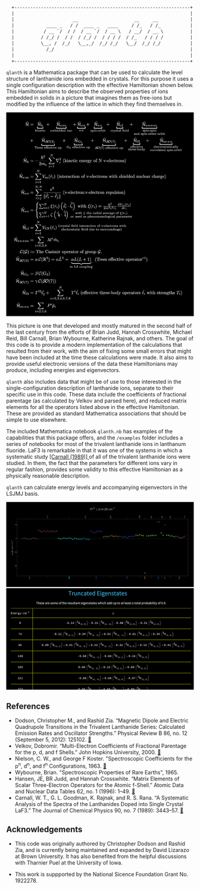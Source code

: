 ```
  +------------------------------------------------------------------+
  |                                                                  |
  |                      __                     __     __            |
  |            ____ _   / /  ____ _   ____     / /_   / /_           |
  |           / __ `/  / /  / __ `/  / __ \   / __/  / __ \          |
  |          / /_/ /  / /  / /_/ /  / / / /  / /_   / / / /          |
  |          \__, /  /_/   \__,_/  /_/ /_/   \__/  /_/ /_/           |
  |            /_/                                                   |
  |                                                                  |
  +------------------------------------------------------------------+
```

`qlanth` is a Mathematica package that can be used to calculate the level structure of lanthanide ions embedded in crystals. For this purpose it uses a single configuration description with the effective Hamiltonian shown below. This Hamiltonian aims to describe the observed properties of ions embedded in solids in a picture that imagines them as free-ions but modified by the influence of the lattice in which they find themselves in.

<picture>
  <source media="(prefers-color-scheme: dark)" srcset="./figs/hamiltonian-dark.png">
  <source media="(prefers-color-scheme: light)" srcset="./figs/hamiltonian-light.png">
  <img alt="Single configuration effective Hamiltonian." src="./figs/hamiltonian-dark.png">
</picture>

This picture is one that developed and mostly matured in the second half of the last century from the efforts of Brian Judd, Hannah Crosswhite, Michael Reid, Bill Carnall, Brian Wybourne, Katherine Rajnak, and others. The goal of this code is to provide a modern implementation of the calculations that resulted from their work, with the aim of fixing some small errors that might have been included at the time these calculations were made. It also aims to provide useful electronic versions of the data these Hamiltonians may produce, including energies and eigenvectors.

`qlanth` also includes data that might be of use to those interested in the single-configuration description of lanthanide ions, separate to their specific use in this code. These data include the coefficients of fractional parentage (as calculated by Velkov and parsed here), and reduced matrix elements for all the operators listed above in the effective Hamiltonian. These are provided as standard Mathematica associations that should be simple to use elsewhere.

The included Mathematica notebook `qlanth.nb` has examples of the capabilities that this package offers, and the `/examples` folder includes a series of notebooks for most of the trivalent lanthanide ions in lanthanum fluoride. LaF3 is remarkable in that it was one of the systems in which a systematic study <a href="https://pubs.aip.org/aip/jcp/article-abstract/90/7/3443/220581"> [Carnall (1989)] </a> of all of the trivalent lanthanide ions were studied. In them, the fact that the parameters for different ions vary in regular fashion, provides some validity to this effective Hamiltonian as a physically reasonable description.

`qlanth` can calculate energy levels and accompanying eigenvectors in the LSJMJ basis.

<picture>
  <source media="(prefers-color-scheme: dark)" srcset="./figs/Pr3plus-diffs-dark.png">
  <source media="(prefers-color-scheme: light)" srcset="./figs/Pr3plus-diffs-light.png">
  <img alt="Single configuration effective Hamiltonian." src="./figs/Pr3plus-diffs-dark.png">
</picture>

<picture>
  <source media="(prefers-color-scheme: dark)" srcset="./figs/pr3plus-states-dark.png">
  <source media="(prefers-color-scheme: light)" srcset="./figs/pr3plus-states-light.png">
  <img alt="Single configuration effective Hamiltonian." src="./figs/pr3plus-states-dark.png">
</picture>

## References

- Dodson, Christopher M., and Rashid Zia. “Magnetic Dipole and Electric Quadrupole Transitions in the Trivalent Lanthanide Series: Calculated Emission Rates and Oscillator Strengths.” Physical Review B 86, no. 12 (September 5, 2012): 125102. <a href="https://doi.org/10.1103/PhysRevB.86.125102"> 🔗 </a>
- Velkov, Dobromir. “Multi-Electron Coefficients of Fractional Parentage for the p, d, and f Shells.” John Hopkins University, 2000.  <a href="https://www.proquest.com/docview/304605104"> 🔗 </a>
- Nielson, C. W., and George F Koster. "Spectroscopic Coefficients for the p<sup>n</sup>, d<sup>n</sup>, and f<sup>n</sup> Configurations, 1963. <a href="https://archive.org/details/Spectrosco_00_Niel"> 🔗 </a>
- Wybourne, Brian. "Spectroscopic Properties of Rare Earths", 1965.
- Hansen, JE, BR Judd, and Hannah Crosswhite. “Matrix Elements of Scalar Three-Electron Operators for the Atomic f-Shell.” Atomic Data and Nuclear Data Tables 62, no. 1 (1996): 1–49. <a href="https://www.sciencedirect.com/science/article/pii/S0092640X96900017"> 🔗 </a>
- Carnall, W. T., G. L. Goodman, K. Rajnak, and R. S. Rana. “A Systematic Analysis of the Spectra of the Lanthanides Doped into Single Crystal LaF3.” The Journal of Chemical Physics 90, no. 7 (1989): 3443–57. <a href="https://pubs.aip.org/aip/jcp/article-abstract/90/7/3443/220581"> 🔗 </a>

## Acknowledgements

- This code was originally authored by Christopher Dodson and Rashid Zia, and is currently being maintained and expanded by David Lizarazo at Brown University. It has also benefited from the helpful discussions with Tharnier Puel at the University of Iowa.

- This work is suppported by the National Sicence Foundation Grant No. 1922278.
